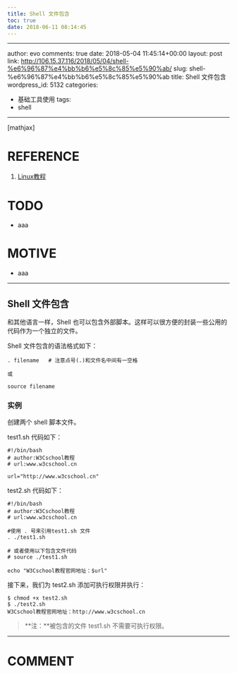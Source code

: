 ```yaml
---
title: Shell 文件包含
toc: true
date: 2018-06-11 08:14:45
---
```

---
author: evo
comments: true
date: 2018-05-04 11:45:14+00:00
layout: post
link: http://106.15.37.116/2018/05/04/shell-%e6%96%87%e4%bb%b6%e5%8c%85%e5%90%ab/
slug: shell-%e6%96%87%e4%bb%b6%e5%8c%85%e5%90%ab
title: Shell 文件包含
wordpress_id: 5132
categories:
- 基础工具使用
tags:
- shell
---

<!-- more -->

[mathjax]


# REFERENCE





 	
  1. [Linux教程](https://www.w3cschool.cn/linux/)




# TODO





 	
  * aaa




# MOTIVE





 	
  * aaa





* * *





## Shell 文件包含


和其他语言一样，Shell 也可以包含外部脚本。这样可以很方便的封装一些公用的代码作为一个独立的文件。

Shell 文件包含的语法格式如下：

    
    . filename   # 注意点号(.)和文件名中间有一空格
    
    或
    
    source filename
    




### 实例


创建两个 shell 脚本文件。

test1.sh 代码如下：

    
    #!/bin/bash
    # author:W3Cschool教程
    # url:www.w3cschool.cn
    
    url="http://www.w3cschool.cn"
    


test2.sh 代码如下：

    
    #!/bin/bash
    # author:W3Cschool教程
    # url:www.w3cschool.cn
    
    #使用 . 号来引用test1.sh 文件
    . ./test1.sh
    
    # 或者使用以下包含文件代码
    # source ./test1.sh
    
    echo "W3Cschool教程官网地址：$url"
    


接下来，我们为 test2.sh 添加可执行权限并执行：

    
    $ chmod +x test2.sh 
    $ ./test2.sh 
    W3Cschool教程官网地址：http://www.w3cschool.cn
    




<blockquote>**注：**被包含的文件 test1.sh 不需要可执行权限。</blockquote>
























* * *





# COMMENT



